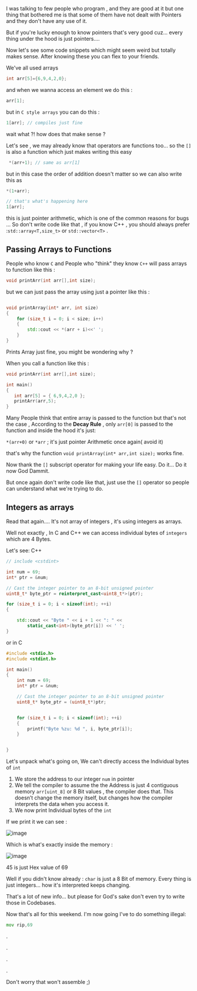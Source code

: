 
I was talking to few people who program , and they are good at it but one thing that bothered me is that some of them have not dealt with Pointers and they don't have any use of it.  

But if you're lucky enough to know pointers that's very good cuz...  every thing under the hood is just pointers....


Now let's see some code snippets which might seem weird but totally makes sense. After knowing these you can flex to your friends.


We've all used arrays 
```c
int arr[5]={6,9,4,2,0};
```

and when we wanna access an element we do this :

```c
arr[1];
```

but in `C style arrays` you can do this :
```c
1[arr]; // compiles just fine 
```

wait what ?!   how does that make sense ?

Let's see , we may already know that operators are functions too... so the `[]` is also a function  which just makes writing this easy

```cpp
 *(arr+1); // same as arr[1]
```

but in this case the order of addition doesn't matter so we can also write this as 
```cpp
*(1+arr); 

// that's what's happening here
1[arr]; 
```

this is just pointer arithmetic, which is one of the common reasons for bugs ...
So don't write code like that , if you know C++ , you should always prefer :`std::array<T,size_t>` or `std::vector<T>` . 


## Passing Arrays to Functions

People who know `C` and People who "think" they know `C++` will pass arrays to function like this :

```c
void printArr(int arr[],int size);
```

but we can just pass the  array using just a pointer like this :

```cpp

void printArray(int* arr, int size)
{
	for (size_t i = 0; i < size; i++)
	{
		std::cout << *(arr + i)<<' ';
	}
}

```

Prints Array just fine, you might be wondering why ?

When you call a function like this :

```c
void printArr(int arr[],int size);
```

```c
int main()
{
   int arr[5] = { 6,9,4,2,0 };
   printArr(arr,5);
}
```

Many People think that entire array is passed to the function  but that's  not the case , According to the **Decay Rule** , only `arr[0]` is passed to the function and inside the hood  it's just: 

`*(arr+0)` or `*arr` ; it's just pointer Arithmetic once again( avoid it)

that's why the function `void printArray(int* arr,int size);` works fine.

Now thank the `[]` subscript operator for making your life easy. Do it... Do it now God Dammit.

But once again don't write code like that, just use the `[]` operator so people can understand what we're trying to do.



## Integers as arrays

Read that again....  It's not array of integers  , it's using integers as arrays.

Well not exactly , In C and C++ we can access individual bytes of `integers` which are 4 Bytes.

Let's see: 
C++
```cpp
// include <cstdint>

int num = 69;
int* ptr = &num;

// Cast the integer pointer to an 8-bit unsigned pointer
uint8_t* byte_ptr = reinterpret_cast<uint8_t*>(ptr);

for (size_t i = 0; i < sizeof(int); ++i) 
{

	std::cout << "Byte " << i + 1 << ": " <<
		static_cast<int>(byte_ptr[i]) << ' ';
}
```


or in C
```c
#include <stdio.h>
#include <stdint.h>

int main()
{
	int num = 69;
	int* ptr = &num;

	// Cast the integer pointer to an 8-bit unsigned pointer
	uint8_t* byte_ptr = (uint8_t*)ptr;


	for (size_t i = 0; i < sizeof(int); ++i)
	{
		printf("Byte %zu: %d ", i, byte_ptr[i]);
	}


}
```

Let's unpack what's going on, 
We can't directly access the Individual bytes of `int`

1. We store the address to our integer `num` in pointer
2. We tell the compiler to assume the the Address is just 4  contiguous memory `arr[uint_8]` or 8 Bit values , the compiler does that. This doesn’t change the memory itself, but changes how the compiler interprets the data when you access it.
3. We now print Individual bytes of the `int`


If we print it we can see : 

![image](https://github.com/user-attachments/assets/ef0ad5ec-1dfd-4f53-88af-1aa0a3f8fc27)


Which is what's exactly inside the memory :

![image](https://github.com/user-attachments/assets/ab0ae997-f7fa-442f-b2b4-d79af1218df0)

45 is just Hex value of 69

Well if you didn't know already : `char` is just a 8 Bit of memory.  Every thing is just integers... how it's interpreted keeps changing.

That's a lot of new info... but please for God's sake don't even try to write those in Codebases.

Now that's all for this weekend. I'm now going I've to do something illegal:
```asm
mov rip,69
```

.

.

.

.

Don't worry that won't assemble ;)

